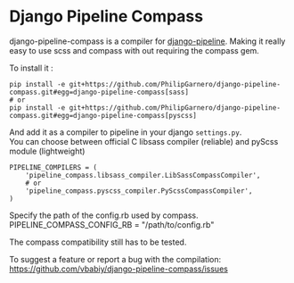 Django Pipeline Compass
=======================

django-pipeline-compass is a compiler for [django-pipeline](https://github.com/cyberdelia/django-pipeline).
Making it really easy to use scss and compass with out requiring the compass gem.

To install it :

    pip install -e git+https://github.com/PhilipGarnero/django-pipeline-compass.git#egg=django-pipeline-compass[sass]
    # or
    pip install -e git+https://github.com/PhilipGarnero/django-pipeline-compass.git#egg=django-pipeline-compass[pyscss]

And add it as a compiler to pipeline in your django `settings.py`.  
You can choose between official C libsass compiler (reliable) and pyScss module (lightweight)

	PIPELINE_COMPILERS = (
 		'pipeline_compass.libsass_compiler.LibSassCompassCompiler',
        # or
 		'pipeline_compass.pyscss_compiler.PyScssCompassCompiler',
	)

Specify the path of the config.rb used by compass.  
	PIPELINE_COMPASS_CONFIG_RB = "/path/to/config.rb"


The compass compatibility still has to be tested.

To suggest a feature or report a bug with the compilation:  
<https://github.com/vbabiy/django-pipeline-compass/issues>

